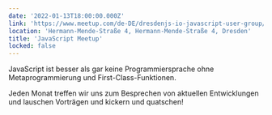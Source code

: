 ```yaml
---
date: '2022-01-13T18:00:00.000Z'
link: 'https://www.meetup.com/de-DE/dresdenjs-io-javascript-user-group/events/wwdfrqydccbrb/'
location: 'Hermann-Mende-Straße 4, Hermann-Mende-Straße 4, Dresden'
title: 'JavaScript Meetup'
locked: false
---
```

JavaScript ist besser als gar keine Programmiersprache ohne Metaprogrammierung und First-Class-Funktionen.

Jeden Monat treffen wir uns zum Besprechen von aktuellen Entwicklungen und lauschen Vorträgen und kickern und quatschen!
